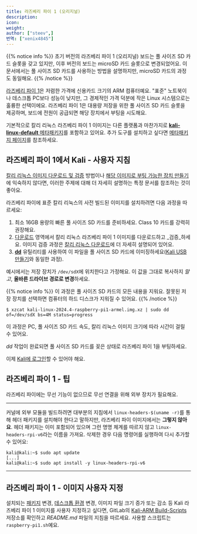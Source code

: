 ```yaml
---
title: 라즈베리 파이 1 (오리지널)
description:
icon:
weight:
author: ["steev",]
번역: ["xenix4845"]
---
```


{{% notice info %}}
초기 버전의 라즈베리 파이 1 (오리지널) 보드는 풀 사이즈 SD 카드 슬롯을 갖고 있지만, 이후 버전의 보드는 microSD 카드 슬롯으로 변경되었어요. 이 문서에서는 풀 사이즈 SD 카드를 사용하는 방법을 설명하지만, microSD 카드의 과정도 동일해요.
{{% /notice %}}

[라즈베리 파이 1](https://raspberrypi.org/)은 저렴한 가격에 신용카드 크기의 ARM 컴퓨터예요. "표준" 노트북이나 데스크톱 PC보다 성능이 낮지만, 그 경제적인 가격 덕분에 작은 Linux 시스템으로는 훌륭한 선택이에요. 라즈베리 파이 1은 대용량 저장을 위한 풀 사이즈 SD 카드 슬롯을 제공하며, 보드에 전원이 공급되면 해당 장치에서 부팅을 시도해요.

기본적으로 칼리 리눅스 라즈베리 파이 1 이미지는 다른 플랫폼과 마찬가지로 [**kali-linux-default** 메타패키지](/docs/general-use/metapackages/)를 포함하고 있어요. 추가 도구를 설치하고 싶다면 [메타패키지 페이지](/docs/general-use/metapackages/)를 참조하세요.

## 라즈베리 파이 1에서 Kali - 사용자 지침

[칼리 리눅스 이미지 다운로드 및 검증](/docs/introduction/download-official-kali-linux-images/) 방법이나 [해당 이미지로 부팅 가능한 장치 만들기](/docs/usb/live-usb-install-with-windows/)에 익숙하지 않다면, 이러한 주제에 대해 더 자세히 설명하는 특정 문서를 참조하는 것이 좋아요.

라즈베리 파이에 표준 칼리 리눅스의 사전 빌드된 이미지를 설치하려면 다음 과정을 따르세요:

1. 최소 16GB 용량의 빠른 풀 사이즈 SD 카드를 준비하세요. Class 10 카드를 강력히 권장해요.
2. [다운로드](/get-kali/) 영역에서 칼리 리눅스 라즈베리 파이 1 이미지를 다운로드하고 _검증_하세요. 이미지 검증 과정은 [칼리 리눅스 다운로드](/docs/introduction/download-official-kali-linux-images/)에 더 자세히 설명되어 있어요.
3. **[dd](https://manpages.debian.org/testing/coreutils/dd.1.en.html)** 유틸리티를 사용하여 이 파일을 풀 사이즈 SD 카드에 이미징하세요([Kali USB 만들기](/docs/usb/live-usb-install-with-windows/)와 동일한 과정).

예시에서는 저장 장치가 `/dev/sdX`에 위치한다고 가정해요. 이 값을 그대로 복사하지 _말고_, **올바른 드라이브 경로로 변경**하세요.

{{% notice info %}}
이 과정은 풀 사이즈 SD 카드의 모든 내용을 지워요. 잘못된 저장 장치를 선택하면 컴퓨터의 하드 디스크가 지워질 수 있어요.
{{% /notice %}}

```console
$ xzcat kali-linux-2024.4-raspberry-pi1-armel.img.xz | sudo dd of=/dev/sdX bs=4M status=progress
```

이 과정은 PC, 풀 사이즈 SD 카드 속도, 칼리 리눅스 이미지 크기에 따라 시간이 걸릴 수 있어요.

_dd_ 작업이 완료되면 풀 사이즈 SD 카드를 꽂은 상태로 라즈베리 파이 1을 부팅하세요.

이제 [Kali에 로그인](/docs/introduction/default-credentials/)할 수 있어야 해요.

## 라즈베리 파이 1 - 팁

라즈베리 파이에는 무선 기능이 없으므로 무선 연결을 위해 외부 장치가 필요해요.

- - -

커널에 외부 모듈을 빌드하려면 대부분의 지침에서 `linux-headers-$(uname -r)`를 통해 헤더 패키지를 설치해야 한다고 말하지만, 라즈베리 파이 이미지에서는 **그렇지 않아요**. 헤더 패키지는 이미 포함되어 있으며 그런 명명 체계를 따르지 않고 `linux-headers-rpi-v6`라는 이름을 가져요. 삭제한 경우 다음 명령어를 실행하여 다시 추가할 수 있어요:

```console
kali@kali:~$ sudo apt update
[...]
kali@kali:~$ sudo apt install -y linux-headers-rpi-v6
```

- - -

## 라즈베리 파이 1 - 이미지 사용자 지정

설치되는 [패키지](/docs/general-use/metapackages/) 변경, [데스크톱 환경](/docs/general-use/switching-desktop-environments/) 변경, 이미지 파일 크기 증가 또는 감소 등 Kali 라즈베리 파이 1 이미지를 사용자 지정하고 싶다면, GitLab의 [Kali-ARM Build-Scripts](https://gitlab.com/kalilinux/build-scripts/kali-arm) 저장소를 확인하고 _README.md_ 파일의 지침을 따르세요. 사용할 스크립트는 `raspberry-pi1.sh`예요.
